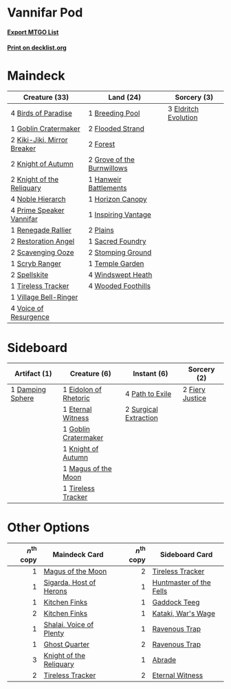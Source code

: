 # Vannifar Pod

#### [Export MTGO List](../collection/Vannifar%20Pod/Vannifar%20Pod.txt)
#### [Print on decklist.org](http://decklist.org/?deckmain=4%09Birds%20of%20Paradise%0A1%09Breeding%20Pool%0A3%09Eldritch%20Evolution%0A2%09Flooded%20Strand%0A2%09Forest%0A1%09Goblin%20Cratermaker%0A2%09Grove%20of%20the%20Burnwillows%0A1%09Hanweir%20Battlements%0A1%09Horizon%20Canopy%0A1%09Inspiring%20Vantage%0A2%09Kiki-Jiki,%20Mirror%20Breaker%0A2%09Knight%20of%20Autumn%0A2%09Knight%20of%20the%20Reliquary%0A4%09Noble%20Hierarch%0A2%09Plains%0A4%09Prime%20Speaker%20Vannifar%0A1%09Renegade%20Rallier%0A2%09Restoration%20Angel%0A1%09Sacred%20Foundry%0A2%09Scavenging%20Ooze%0A1%09Scryb%20Ranger%0A2%09Spellskite%0A2%09Stomping%20Ground%0A1%09Temple%20Garden%0A1%09Tireless%20Tracker%0A1%09Village%20Bell-Ringer%0A4%09Voice%20of%20Resurgence%0A4%09Windswept%20Heath%0A4%09Wooded%20Foothills&deckside=1%09Damping%20Sphere%0A1%09Eidolon%20of%20Rhetoric%0A1%09Eternal%20Witness%0A2%09Fiery%20Justice%0A1%09Goblin%20Cratermaker%0A1%09Knight%20of%20Autumn%0A1%09Magus%20of%20the%20Moon%0A4%09Path%20to%20Exile%0A2%09Surgical%20Extraction%0A1%09Tireless%20Tracker)
# Maindeck

|                                            Creature (33)                                            |                                              Land (24)                                              |                                          Sorcery (3)                                          |
|-----------------------------------------------------------------------------------------------------|-----------------------------------------------------------------------------------------------------|-----------------------------------------------------------------------------------------------|
|4 [Birds of Paradise](http://gatherer.wizards.com/Pages/Card/Details.aspx?multiverseid=129906)       |1 [Breeding Pool](http://gatherer.wizards.com/Pages/Card/Details.aspx?multiverseid=97088)            |3 [Eldritch Evolution](http://gatherer.wizards.com/Pages/Card/Details.aspx?multiverseid=414456)|
|1 [Goblin Cratermaker](http://gatherer.wizards.com/Pages/Card/Details.aspx?multiverseid=452853)      |2 [Flooded Strand](http://gatherer.wizards.com/Pages/Card/Details.aspx?multiverseid=405098)          |                                                                                               |
|2 [Kiki-Jiki, Mirror Breaker](http://gatherer.wizards.com/Pages/Card/Details.aspx?multiverseid=50321)|2 [Forest](http://gatherer.wizards.com/Pages/Card/Details.aspx?multiverseid=439860)                  |                                                                                               |
|2 [Knight of Autumn](http://gatherer.wizards.com/Pages/Card/Details.aspx?multiverseid=452933)        |2 [Grove of the Burnwillows](http://gatherer.wizards.com/Pages/Card/Details.aspx?multiverseid=130595)|                                                                                               |
|2 [Knight of the Reliquary](http://gatherer.wizards.com/Pages/Card/Details.aspx?multiverseid=189145) |1 [Hanweir Battlements](http://gatherer.wizards.com/Pages/Card/Details.aspx?multiverseid=414511)     |                                                                                               |
|4 [Noble Hierarch](http://gatherer.wizards.com/Pages/Card/Details.aspx?multiverseid=179434)          |1 [Horizon Canopy](http://gatherer.wizards.com/Pages/Card/Details.aspx?multiverseid=409571)          |                                                                                               |
|4 [Prime Speaker Vannifar](http://gatherer.wizards.com/Pages/Card/Details.aspx?multiverseid=457339)  |1 [Inspiring Vantage](http://gatherer.wizards.com/Pages/Card/Details.aspx?multiverseid=417819)       |                                                                                               |
|1 [Renegade Rallier](http://gatherer.wizards.com/Pages/Card/Details.aspx?multiverseid=423800)        |2 [Plains](http://gatherer.wizards.com/Pages/Card/Details.aspx?multiverseid=439856)                  |                                                                                               |
|2 [Restoration Angel](http://gatherer.wizards.com/Pages/Card/Details.aspx?multiverseid=240096)       |1 [Sacred Foundry](http://gatherer.wizards.com/Pages/Card/Details.aspx?multiverseid=405106)          |                                                                                               |
|2 [Scavenging Ooze](http://gatherer.wizards.com/Pages/Card/Details.aspx?multiverseid=420783)         |2 [Stomping Ground](http://gatherer.wizards.com/Pages/Card/Details.aspx?multiverseid=405110)         |                                                                                               |
|1 [Scryb Ranger](http://gatherer.wizards.com/Pages/Card/Details.aspx?multiverseid=118924)            |1 [Temple Garden](http://gatherer.wizards.com/Pages/Card/Details.aspx?multiverseid=405112)           |                                                                                               |
|2 [Spellskite](http://gatherer.wizards.com/Pages/Card/Details.aspx?multiverseid=397743)              |4 [Windswept Heath](http://gatherer.wizards.com/Pages/Card/Details.aspx?multiverseid=405115)         |                                                                                               |
|1 [Tireless Tracker](http://gatherer.wizards.com/Pages/Card/Details.aspx?multiverseid=409997)        |4 [Wooded Foothills](http://gatherer.wizards.com/Pages/Card/Details.aspx?multiverseid=405116)        |                                                                                               |
|1 [Village Bell-Ringer](http://gatherer.wizards.com/Pages/Card/Details.aspx?multiverseid=409598)     |                                                                                                     |                                                                                               |
|4 [Voice of Resurgence](http://gatherer.wizards.com/Pages/Card/Details.aspx?multiverseid=368951)     |                                                                                                     |                                                                                               |


# Sideboard

|                                       Artifact (1)                                        |                                          Creature (6)                                          |                                          Instant (6)                                           |                                       Sorcery (2)                                        |
|-------------------------------------------------------------------------------------------|------------------------------------------------------------------------------------------------|------------------------------------------------------------------------------------------------|------------------------------------------------------------------------------------------|
|1 [Damping Sphere](http://gatherer.wizards.com/Pages/Card/Details.aspx?multiverseid=443101)|1 [Eidolon of Rhetoric](http://gatherer.wizards.com/Pages/Card/Details.aspx?multiverseid=380409)|4 [Path to Exile](http://gatherer.wizards.com/Pages/Card/Details.aspx?multiverseid=220511)      |2 [Fiery Justice](http://gatherer.wizards.com/Pages/Card/Details.aspx?multiverseid=376332)|
|                                                                                           |1 [Eternal Witness](http://gatherer.wizards.com/Pages/Card/Details.aspx?multiverseid=51628)     |2 [Surgical Extraction](http://gatherer.wizards.com/Pages/Card/Details.aspx?multiverseid=397706)|                                                                                          |
|                                                                                           |1 [Goblin Cratermaker](http://gatherer.wizards.com/Pages/Card/Details.aspx?multiverseid=452853) |                                                                                                |                                                                                          |
|                                                                                           |1 [Knight of Autumn](http://gatherer.wizards.com/Pages/Card/Details.aspx?multiverseid=452933)   |                                                                                                |                                                                                          |
|                                                                                           |1 [Magus of the Moon](http://gatherer.wizards.com/Pages/Card/Details.aspx?multiverseid=136152)  |                                                                                                |                                                                                          |
|                                                                                           |1 [Tireless Tracker](http://gatherer.wizards.com/Pages/Card/Details.aspx?multiverseid=409997)   |                                                                                                |                                                                                          |


# Other Options

|*n*<sup>th</sup> copy|                                          Maindeck Card                                           |*n*<sup>th</sup> copy|                                          Sideboard Card                                          |
|--------------------:|--------------------------------------------------------------------------------------------------|--------------------:|--------------------------------------------------------------------------------------------------|
|                    1|[Magus of the Moon](http://gatherer.wizards.com/Pages/Card/Details.aspx?multiverseid=136152)      |                    2|[Tireless Tracker](http://gatherer.wizards.com/Pages/Card/Details.aspx?multiverseid=409997)       |
|                    1|[Sigarda, Host of Herons](http://gatherer.wizards.com/Pages/Card/Details.aspx?multiverseid=240033)|                    1|[Huntmaster of the Fells](http://gatherer.wizards.com/Pages/Card/Details.aspx?multiverseid=262875)|
|                    1|[Kitchen Finks](http://gatherer.wizards.com/Pages/Card/Details.aspx?multiverseid=370458)          |                    1|[Gaddock Teeg](http://gatherer.wizards.com/Pages/Card/Details.aspx?multiverseid=140188)           |
|                    2|[Kitchen Finks](http://gatherer.wizards.com/Pages/Card/Details.aspx?multiverseid=370458)          |                    1|[Kataki, War's Wage](http://gatherer.wizards.com/Pages/Card/Details.aspx?multiverseid=382190)     |
|                    1|[Shalai, Voice of Plenty](http://gatherer.wizards.com/Pages/Card/Details.aspx?multiverseid=442923)|                    1|[Ravenous Trap](http://gatherer.wizards.com/Pages/Card/Details.aspx?multiverseid=197537)          |
|                    1|[Ghost Quarter](http://gatherer.wizards.com/Pages/Card/Details.aspx?multiverseid=389534)          |                    2|[Ravenous Trap](http://gatherer.wizards.com/Pages/Card/Details.aspx?multiverseid=197537)          |
|                    3|[Knight of the Reliquary](http://gatherer.wizards.com/Pages/Card/Details.aspx?multiverseid=189145)|                    1|[Abrade](http://gatherer.wizards.com/Pages/Card/Details.aspx?multiverseid=430772)                 |
|                    2|[Tireless Tracker](http://gatherer.wizards.com/Pages/Card/Details.aspx?multiverseid=409997)       |                    2|[Eternal Witness](http://gatherer.wizards.com/Pages/Card/Details.aspx?multiverseid=51628)         |


